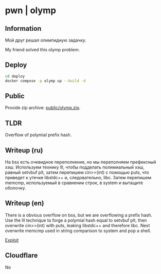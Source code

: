 # pwn | olymp

## Information

Мой друг решал олимпидную задачку.

My friend solved this olymp problem.

## Deploy

```sh
cd deploy
docker compose -p olymp up --build -d
```

## Public

Provide zip archive: [public/olymp.zip](public/olymp.zip).

## TLDR

Overflow of polymial prefix hash.

## Writeup (ru)

На bss есть очевидное переполнение, но мы переполняем префиксный хэш. Используем технику lll, чтобы подделать полимиальный хэш, равный setvbuf plt, затем перепишем cin>>(int) с помощью puts, что приведет к утечке libstdc++ и, следовательно, libc. Затем перепишем memcmp, используемый в сравнении строк, в system и вытащите оболочку.

## Writeup (en)

There is a obvious overflow on bss, but we are overflowing a prefix hash. Use the lll technique to forge a polymial hash equal to setvbuf plt, then overwrite cin>>(int) with puts, leaking libstdc++ and therefore libc. Next overwrite memcmp used in string comparison to system and pop a shell.

[Exploit](solve/sploit.py)


## Cloudflare

No
